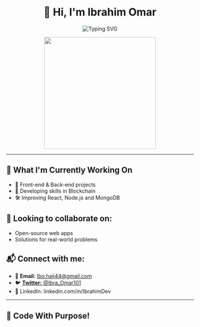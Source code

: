 <h1 align="center">👋 Hi, I'm Ibrahim Omar</h1>

<p align="center">
  <img src="https://readme-typing-svg.herokuapp.com?font=Fira+Code&size=22&pause=1000&color=F7F7F7&center=true&vCenter=true&width=450&lines=Full-Stack+Developer;Code+With+Purpose;Open+Source+Contributor" alt="Typing SVG" />
</p>

<p align="center">
  <img src="https://media.giphy.com/media/qgQUggAC3Pfv687qPC/giphy.gif" width="300" />
</p>

---

## 🔭 What I'm Currently Working On
- 🌟 Front-end & Back-end projects
- 🚀 Developing skills in Blockchain
- 🛠️ Improving React, Node.js and MongoDB

## 👯 Looking to collaborate on:
- Open-source web apps
- Solutions for real-world problems

## 📬 Connect with me:
- 📧 **Email:** Ibo.haji44@gmail.com  
- 🐦 [**Twitter:** @Ibra_Omar101](https://twitter.com/Ibra_Omar101)
- 🔗 LinkedIn: linkedin.com/in/IbrahimDev

---

## 🚀 Code With Purpose!

